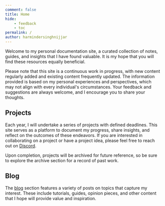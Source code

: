 ```yaml
---
comment: false
title: Home
hide: 
    - feedback
    - toc
permalink: /
author: harmindersinghnijjar
---
```


<style>
  .md-typeset h1,
  .md-content__button {
    display: none;
  }
</style>

Welcome to my personal documentation site, a curated collection of notes, guides, and insights that I have found valuable. It is my hope that you will find these resources equally beneficial.  

Please note that this site is a continuous work in progress, with new content regularly added and existing content frequently updated. The information provided is based on my personal experiences and perspectives, which may not align with every individual's circumstances. Your feedback and suggestions are always welcome, and I encourage you to share your thoughts.  

## Projects  

Each year, I will undertake a series of projects with defined deadlines. This site serves as a platform to document my progress, share insights, and reflect on the outcomes of these endeavors. If you are interested in collaborating on a project or have a project idea, please feel free to reach out on [Discord](https://discord.gg/nuJfCWCxby).

Upon completion, projects will be archived for future reference, so be sure to explore the archive section for a record of past work.  

## Blog  

The [blog](/blog) section features a variety of posts on topics that capture my interest. These include tutorials, guides, opinion pieces, and other content that I hope will provide value and inspiration.
